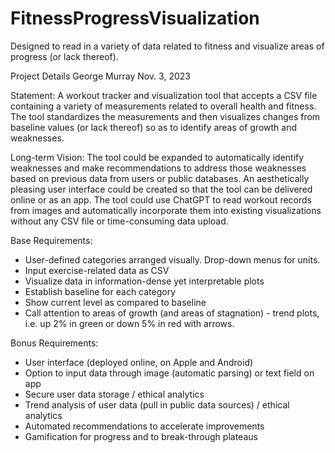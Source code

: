# FitnessProgressVisualization
Designed to read in a variety of data related to fitness and visualize areas of progress (or lack thereof). 

Project Details
George Murray
Nov. 3, 2023

Statement: 
A workout tracker and visualization tool that accepts a CSV file containing a variety of measurements related to overall health and fitness.  The tool standardizes the measurements and then visualizes changes from baseline values (or lack thereof) so as to identify areas of growth and weaknesses.  

Long-term Vision:
The tool could be expanded to automatically identify weaknesses and make recommendations to address those weaknesses based on previous data from users or public databases.  An aesthetically pleasing user interface could be created so that the tool can be delivered online or as an app.  The tool could use ChatGPT to read workout records from images and automatically incorporate them into existing visualizations without any CSV file or time-consuming data upload.  

Base Requirements:
- User-defined categories arranged visually. Drop-down menus for units. 
- Input exercise-related data as CSV
- Visualize data in information-dense yet interpretable plots
- Establish baseline for each category
- Show current level as compared to baseline
- Call attention to areas of growth (and areas of stagnation) - trend plots, i.e. up 2% in green or down 5% in red with arrows. 

Bonus Requirements:
- User interface (deployed online, on Apple and Android)
- Option to input data through image (automatic parsing) or text field on app
- Secure user data storage / ethical analytics
- Trend analysis of user data (pull in public data sources)  / ethical analytics
- Automated recommendations to accelerate improvements
- Gamification for progress and to break-through plateaus
